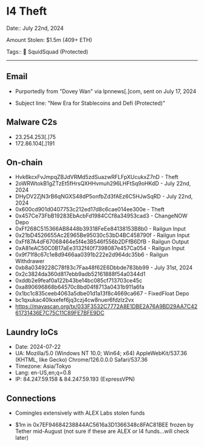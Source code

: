 # I4 Theft

Date:: July 22nd, 2024

Amount Stolen: $1.5m (409+ ETH)

Tags:: 🔑 SquidSquad (Protected)

---

## Email

- Purportedly from "Dovey Wan" via lpnnews[.]com, sent on July 17, 2024

- Subject line: "New Era for Stablecoins and Defi (Protected)"


## Malware C2s

- 23.254.253[.]75
- 172.86.104[.]191


## On-chain

- Hvk6kcxFvJmpqZBJdVRMd5zdSuazwRFLFpXUcukxZ7nD - Theft
- 2oWRWtokB1gZTzEt5fHrsQXHHvmuh296LHFtSq9oHKdD - July 22nd, 2024
- DHyDV2ZjN3rB6qNGXS48dP5onfbZd3fAEz6C5HJwSqRD - July 22nd, 2024
- 0x600cd901d0407753c212ed17d8c6cae014ee300e - Theft
- 0x457Ce73FbB19283EbAcbFd1984CCf8a34953cad3 - ChangeNOW Depo
- 0xFf268C515366AB8448b39318FeEe84138153B8b0 - Railgun Input
- 0x21bD4526655Ac2E965Be95030c53bD4BC458790f - Railgun Input
- 0xFf87A4dF67068464e5f4e3B546f556b2DFfB6DfB - Railgun Output 
- 0xA81eAC50C0B17aEe3132f40f7398087e457Ca054 - Railgun Input
- 0x9f71f8c67c1e8d9466aa0391b222e2d964dc35b6 - Railgun Withdrawer
- 0xb8a0349228C78f83c7Faa48f62E6Dbbde783bb99 - July 31st, 2024
- 0x2c3824da360d817ebb9adb52161888f54a0344d1
- 0xddb2e9feaf0a122b43be14bc085cf713703ce45c
- 0xa890696868b64570c8bd04f8713a0431b911a6fa
- 0x1bc1c835ceeb4063a5dbe01d1a13f8c4669ca667 - FixedFloat Depo
- bc1qxukac40lkxefef6jq3czj4cw8nuer6fdzlz2vx
- https://mayascan.org/tx/033F3532C7772A8E1DBE2A76A9BD29AA7C4261731436E7C75C11C89FE7BFE9DC



## Laundry IoCs

- Date: 2024-07-22
- UA: Mozilla/5.0 (Windows NT 10.0; Win64; x64) AppleWebKit/537.36 (KHTML, like Gecko) Chrome/126.0.0.0 Safari/537.36 
- Timezone: Asia/Tokyo
- Lang: en-US,en;q=0.8
- IP: 84.247.59.158 & 84.247.59.193 (ExpressVPN)


## Connections

- Comingles extensively with ALEX Labs stolen funds

- $1m in 0x7EF94684238844AC5616a3D1366348c8FAC81BEE frozen by Tether mid-August (not sure if these are ALEX or I4 funds...will check later)


